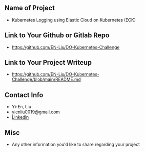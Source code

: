 ## Name of Project 
* Kubernetes Logging using Elastic Cloud on Kubernetes (ECK)
 
## Link to Your Github or Gitlab Repo
* https://github.com/EN-Liu/DO-Kubernetes-Challenge

## Link to Your Project Writeup
* https://github.com/EN-Liu/DO-Kubernetes-Challenge/blob/main/README.md

## Contact Info
* Yi-En, Liu
* yienliu0019@gmail.com
* [Linkedin](https://www.linkedin.com/in/yi-en-liu/)

## Misc 
* Any other information you'd like to share regarding your project
